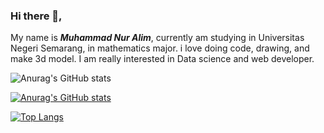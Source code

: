 ### Hi there 👋,
My name is ***Muhammad Nur Alim***, currently am studying in Universitas Negeri Semarang, in mathematics major. i love doing code, drawing, and make 3d model.
I am really interested in Data science and web developer. 

![Anurag's GitHub stats](https://github-readme-stats.vercel.app/api?username=Limeless04&show_icons=true&theme=radical)

[![Anurag's GitHub stats](https://github-readme-stats.vercel.app/api?username=Limeless04)](https://github.com/anuraghazra/github-readme-stats)

[![Top Langs](https://github-readme-stats.vercel.app/api/top-langs/?username=Limeless04&layout=compact)](https://github.com/anuraghazra/github-readme-stats)
<!--
**Limeless04/Limeless04** is a ✨ _special_ ✨ repository because its `README.md` (this file) appears on your GitHub profile.

Here are some ideas to get you started:

- 🔭 I’m currently working on ...
- 🌱 I’m currently learning ...
- 👯 I’m looking to collaborate on ...
- 🤔 I’m looking for help with ...
- 💬 Ask me about ...
- 📫 How to reach me: ...
- 😄 Pronouns: ...
- ⚡ Fun fact: ...
-->
